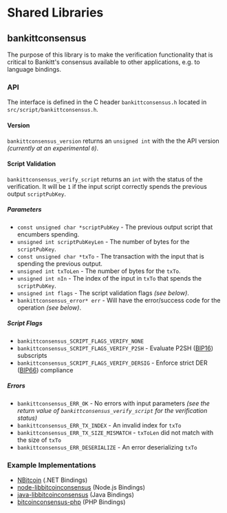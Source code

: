 Shared Libraries
================

## bankittconsensus

The purpose of this library is to make the verification functionality that is critical to Bankitt's consensus available to other applications, e.g. to language bindings.

### API

The interface is defined in the C header `bankittconsensus.h` located in  `src/script/bankittconsensus.h`.

#### Version

`bankittconsensus_version` returns an `unsigned int` with the the API version *(currently at an experimental `0`)*.

#### Script Validation

`bankittconsensus_verify_script` returns an `int` with the status of the verification. It will be `1` if the input script correctly spends the previous output `scriptPubKey`.

##### Parameters
- `const unsigned char *scriptPubKey` - The previous output script that encumbers spending.
- `unsigned int scriptPubKeyLen` - The number of bytes for the `scriptPubKey`.
- `const unsigned char *txTo` - The transaction with the input that is spending the previous output.
- `unsigned int txToLen` - The number of bytes for the `txTo`.
- `unsigned int nIn` - The index of the input in `txTo` that spends the `scriptPubKey`.
- `unsigned int flags` - The script validation flags *(see below)*.
- `bankittconsensus_error* err` - Will have the error/success code for the operation *(see below)*.

##### Script Flags
- `bankittconsensus_SCRIPT_FLAGS_VERIFY_NONE`
- `bankittconsensus_SCRIPT_FLAGS_VERIFY_P2SH` - Evaluate P2SH ([BIP16](https://github.com/bitcoin/bips/blob/master/bip-0016.mediawiki)) subscripts
- `bankittconsensus_SCRIPT_FLAGS_VERIFY_DERSIG` - Enforce strict DER ([BIP66](https://github.com/bitcoin/bips/blob/master/bip-0066.mediawiki)) compliance

##### Errors
- `bankittconsensus_ERR_OK` - No errors with input parameters *(see the return value of `bankittconsensus_verify_script` for the verification status)*
- `bankittconsensus_ERR_TX_INDEX` - An invalid index for `txTo`
- `bankittconsensus_ERR_TX_SIZE_MISMATCH` - `txToLen` did not match with the size of `txTo`
- `bankittconsensus_ERR_DESERIALIZE` - An error deserializing `txTo`

### Example Implementations
- [NBitcoin](https://github.com/NicolasDorier/NBitcoin/blob/master/NBitcoin/Script.cs#L814) (.NET Bindings)
- [node-libbitcoinconsensus](https://github.com/bitpay/node-libbitcoinconsensus) (Node.js Bindings)
- [java-libbitcoinconsensus](https://github.com/dexX7/java-libbitcoinconsensus) (Java Bindings)
- [bitcoinconsensus-php](https://github.com/Bit-Wasp/bitcoinconsensus-php) (PHP Bindings)
